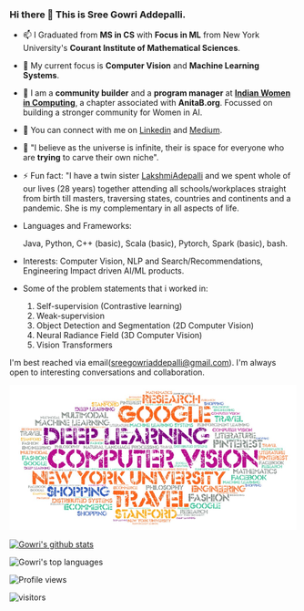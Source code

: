 ### Hi there 👋 This is Sree Gowri Addepalli.

- 📫 I Graduated from **MS in CS** with **Focus in ML** from New York University's **Courant Institute of Mathematical Sciences**.
- 🤔 My current focus is **Computer Vision** and **Machine Learning Systems**.
- 👯 I am a **community builder** and a **program manager** at **[Indian Women in Computing](https://anitab.org/blog/community/finding-your-tribe-indian-women-in-computing/)**, a chapter associated with **AnitaB.org**. Focussed on building a stronger community for Women in AI.
- 💬 You can connect with me on [Linkedin](https://www.linkedin.com/in/sgaddep/) and [Medium](https://sga297.medium.com/).
- 🌱 "I believe as the universe is infinite, their is space for everyone who are **trying** to carve their own niche".
- ⚡ Fun fact: "I have a twin sister [LakshmiAdepalli](https://www.linkedin.com/in/sree-lakshmi-addepalli/) and we spent whole of our lives (28 years) together attending all schools/workplaces straight from birth till masters, traversing states, countries and continents and a pandemic. She is my complementary in all aspects of life.

- Languages and Frameworks:

   Java, Python, C++ (basic), Scala (basic), Pytorch, Spark (basic), bash.
   
- Interests:
  Computer Vision, NLP and Search/Recommendations, Engineering Impact driven AI/ML products.
  
- Some of the problem statements that i worked in:
  1. Self-supervision (Contrastive learning)
  2. Weak-supervision
  3. Object Detection and Segmentation (2D Computer Vision)
  4. Neural Radiance Field (3D Computer Vision)
  5. Vision Transformers



I'm best reached via email(sreegowriaddepalli@gmail.com). I'm always open to interesting conversations and collaboration.

![Doodle](https://github.com/gowriaddepalli/gowriaddepalli/blob/main/src/Word%20Art.jpeg?raw=true)


[![Gowri's github stats](https://github-readme-stats.vercel.app/api?username=gowriaddepalli)](https://github.com/anuraghazra/github-readme-stats)


![Gowri's top languages](https://github-readme-stats.vercel.app/api/top-langs/?username=gowriaddepalli&langs_count=10)

![Profile views](https://gpvc.arturio.dev/gowriaddepalli)

<img src="https://visitor-badge.laobi.icu/badge?page_id=gowriaddepalli" alt="visitors"/>


<!--
**gowriaddepalli/gowriaddepalli** is a ✨ _special_ ✨ repository because its `README.md` (this file) appears on your GitHub profile.

Here are some ideas to get you started:

- 🔭 I’m currently working at Target@AI
- 🌱 I’m currently learning ...
- 👯 I’m looking to collaborate on ...
- 🤔 I’m looking for help with ...
- 💬 Ask me about ...
- 📫 How to reach me: ...
- 😄 Pronouns: ...
- ⚡ Fun fact: ...
-->
